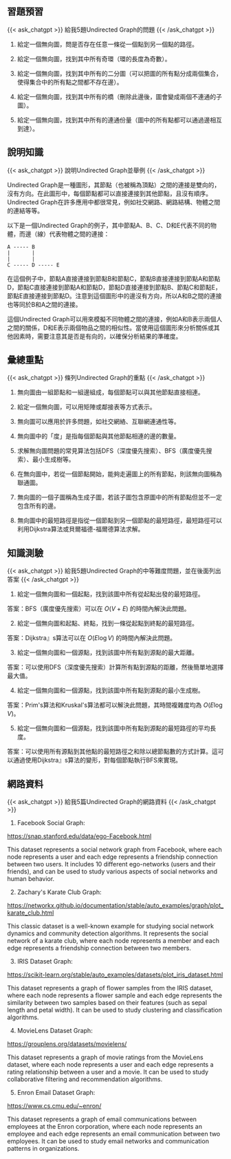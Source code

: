 ## 習題預習
{{< ask_chatgpt >}}
給我5題Undirected Graph的問題
{{< /ask_chatgpt >}}



1. 給定一個無向圖，問是否存在任意一條從一個點到另一個點的路徑。

2. 給定一個無向圖，找到其中所有奇環（環的長度為奇數）。

3. 給定一個無向圖，找到其中所有的二分圖（可以把圖的所有點分成兩個集合，使得集合中的所有點之間都不存在邊）。

4. 給定一個無向圖，找到其中所有的橋（刪除此邊後，圖會變成兩個不連通的子圖）。

5. 給定一個無向圖，找到其中所有的連通份量（圖中的所有點都可以通過邊相互到達）。   

## 說明知識
{{< ask_chatgpt >}}
說明Undirected Graph並舉例
{{< /ask_chatgpt >}}



Undirected Graph是一種圖形，其節點（也被稱為頂點）之間的連接是雙向的，沒有方向。在此圖形中，每個節點都可以直接連接到其他節點，且沒有順序。Undirected Graph在許多應用中都很常見，例如社交網路、網路結構、物體之間的連結等等。

以下是一個Undirected Graph的例子，其中節點A、B、C、D和E代表不同的物體，而邊（線）代表物體之間的連接：

```
A ----- B
|       |
|       |
C ----- D ----- E
```

在這個例子中，節點A直接連接到節點B和節點C，節點B直接連接到節點A和節點D，節點C直接連接到節點A和節點D，節點D直接連接到節點B、節點C和節點E，節點E直接連接到節點D。注意到這個圖形中的邊沒有方向，所以A和B之間的連接也等同於B和A之間的連接。

這個Undirected Graph可以用來模擬不同物體之間的連接，例如A和B表示兩個人之間的關係，D和E表示兩個物品之間的相似性。當使用這個圖形來分析關係或其他因素時，需要注意其是否是有向的，以確保分析結果的準確度。   

## 彙總重點
{{< ask_chatgpt >}}
條列Undirected Graph的重點
{{< /ask_chatgpt >}}



1. 無向圖由一組節點和一組邊組成，每個節點可以與其他節點直接相連。

2. 給定一個無向圖，可以用矩陣或鄰接表等方式表示。

3. 無向圖可以應用於許多問題，如社交網絡、互聯網連通性等。

4. 無向圖中的「度」是指每個節點與其他節點相連的邊的數量。

5. 求解無向圖問題的常見算法包括DFS（深度優先搜索）、BFS（廣度優先搜索）、最小生成樹等。

6. 在無向圖中，若從一個節點開始，能夠走遍圖上的所有節點，則該無向圖稱為聯通圖。

7. 無向圖的一個子圖稱為生成子圖，若該子圖包含原圖中的所有節點但並不一定包含所有的邊。

8. 無向圖中的最短路徑是指從一個節點到另一個節點的最短路徑，最短路徑可以利用Dijkstra算法或貝爾福德-福爾德算法求解。   

## 知識測驗
{{< ask_chatgpt >}}
給我5題Undirected Graph的中等難度問題，並在後面列出答案
{{< /ask_chatgpt >}}



1. 給定一個無向圖和一個起點，找到該圖中所有從起點出發的最短路徑。

答案：BFS（廣度優先搜索）可以在 $O(V+E)$ 的時間內解決此問題。

2. 給定一個無向圖和起點、終點，找到一條從起點到終點的最短路徑。

答案：Dijkstra』s算法可以在 $O(E\log V)$ 的時間內解決此問題。

3. 給定一個無向圖和一個源點，找到該圖中所有點到源點的最大距離。

答案：可以使用DFS（深度優先搜索）計算所有點到源點的距離，然後簡單地選擇最大值。

4. 給定一個無向圖和一個源點，找到該圖中所有點到源點的最小生成樹。

答案：Prim's算法和Kruskal's算法都可以解決此問題，其時間複雜度均為 $O(E\log V)$。

5. 給定一個無向圖和一個源點，找到該圖中所有點到源點的最短路徑的平均長度。

答案：可以使用所有源點到其他點的最短路徑之和除以總節點數的方式計算。這可以通過使用Dijkstra』s算法的變形，對每個節點執行BFS來實現。   

## 網路資料
{{< ask_chatgpt >}}
給我5篇Undirected Graph的網路資料
{{< /ask_chatgpt >}}



1. Facebook Social Graph: 

https://snap.stanford.edu/data/ego-Facebook.html

This dataset represents a social network graph from Facebook, where each node represents a user and each edge represents a friendship connection between two users. It includes 10 different ego-networks (users and their friends), and can be used to study various aspects of social networks and human behavior. 

2. Zachary's Karate Club Graph: 

https://networkx.github.io/documentation/stable/auto_examples/graph/plot_karate_club.html

This classic dataset is a well-known example for studying social network dynamics and community detection algorithms. It represents the social network of a karate club, where each node represents a member and each edge represents a friendship connection between two members. 

3. IRIS Dataset Graph: 

https://scikit-learn.org/stable/auto_examples/datasets/plot_iris_dataset.html

This dataset represents a graph of flower samples from the IRIS dataset, where each node represents a flower sample and each edge represents the similarity between two samples based on their features (such as sepal length and petal width). It can be used to study clustering and classification algorithms. 

4. MovieLens Dataset Graph: 

https://grouplens.org/datasets/movielens/

This dataset represents a graph of movie ratings from the MovieLens dataset, where each node represents a user and each edge represents a rating relationship between a user and a movie. It can be used to study collaborative filtering and recommendation algorithms. 

5. Enron Email Dataset Graph: 

https://www.cs.cmu.edu/~enron/

This dataset represents a graph of email communications between employees at the Enron corporation, where each node represents an employee and each edge represents an email communication between two employees. It can be used to study email networks and communication patterns in organizations.   

